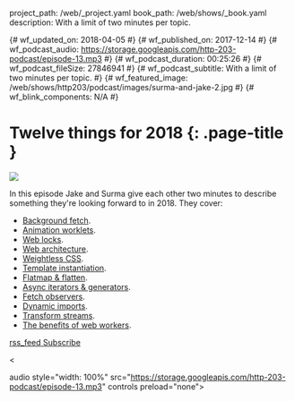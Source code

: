 project_path: /web/_project.yaml book_path: /web/shows/_book.yaml description: With a limit of two minutes per topic.

{# wf_updated_on: 2018-04-05 #} {# wf_published_on: 2017-12-14 #} {# wf_podcast_audio: https://storage.googleapis.com/http-203-podcast/episode-13.mp3 #} {# wf_podcast_duration: 00:25:26 #} {# wf_podcast_fileSize: 27846941 #} {# wf_podcast_subtitle: With a limit of two minutes per topic. #} {# wf_featured_image: /web/shows/http203/podcast/images/surma-and-jake-2.jpg #} {# wf_blink_components: N/A #}

# Twelve things for 2018 {: .page-title }

<img src="/web/shows/http203/podcast/images/surma-and-jake-2.jpg" class="attempt-right" />

In this episode Jake and Surma give each other two minutes to describe something they're looking forward to in 2018. They cover:

* [Background fetch](https://github.com/WICG/background-fetch).
* [Animation worklets](https://github.com/WICG/animation-worklet).
* [Web locks](https://github.com/inexorabletash/web-locks/).
* [Web architecture](https://dassur.ma/things/120fps/).
* [Weightless CSS](https://drafts.csswg.org/selectors-4/#is).
* [Template instantiation](https://github.com/w3c/webcomponents/blob/gh-pages/proposals/Template-Instantiation.md).
* [Flatmap & flatten](https://github.com/tc39/proposal-flatMap).
* [Async iterators & generators](https://jakearchibald.com/2017/async-iterators-and-generators/).
* [Fetch observers](https://github.com/whatwg/fetch/issues/607).
* [Dynamic imports](/web/updates/2017/11/dynamic-import).
* [Transform streams](https://streams.spec.whatwg.org/#ts).
* [The benefits of web workers](https://dassur.ma/things/120fps/).

<a href="http://feeds.feedburner.com/Http203Podcast">
  <span class="material-icons">rss_feed</span>
  Subscribe
</a>

<

audio style="width: 100%" src="https://storage.googleapis.com/http-203-podcast/episode-13.mp3" controls preload="none">